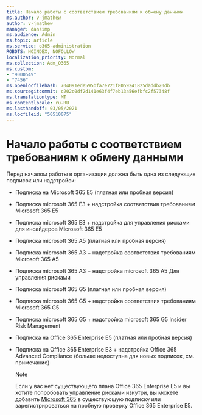 ```yaml
---
title: Начало работы с соответствием требованиям к обмену данными
ms.author: v-jmathew
author: v-jmathew
manager: dansimp
ms.audience: Admin
ms.topic: article
ms.service: o365-administration
ROBOTS: NOINDEX, NOFOLLOW
localization_priority: Normal
ms.collection: Adm_O365
ms.custom:
- "9000549"
- "7456"
ms.openlocfilehash: 704091ede595bfa7e721f8059241825daddb20db
ms.sourcegitcommit: c202c0df2d141e63f4f7eb13a56efbfc2f57348f
ms.translationtype: MT
ms.contentlocale: ru-RU
ms.lasthandoff: 03/05/2021
ms.locfileid: "50510075"
---
```

# <a name="get-started-with-communication-compliance"></a>Начало работы с соответствием требованиям к обмену данными

Перед началом работы в организации должна быть одна из следующих подписок или надстройок:

* Подписка на Microsoft 365 E5 (платная или пробная версия)
* Подписка microsoft 365 E3 + надстройка соответствия требованиям Microsoft 365 E5
* Подписка microsoft 365 E3 + надстройка для управления рисками для инсайдеров Microsoft 365 E5
* Подписка microsoft 365 A5 (платная или пробная версия)
* Подписка microsoft 365 A3 + надстройка соответствия требованиям Microsoft 365 A5
* Подписка microsoft 365 A3 + надстройка microsoft 365 A5 Для управления рисками
* Подписка microsoft 365 G5 (платная или пробная версия)
* Подписка microsoft 365 G5 + надстройка соответствия требованиям Microsoft 365 G5
* Подписка microsoft 365 G5 + надстройка microsoft 365 G5 Insider Risk Management
* Подписка на Office 365 Enterprise E5 (платная или пробная версия)
* Подписка на Office 365 Enterprise E3 + надстройка Office 365 Advanced Compliance (больше недоступна для новых подписок, см. примечание)

    > [!NOTE]
    > Если у вас нет существующего плана Office 365 Enterprise E5 и вы хотите попробовать управление рисками изнутри, вы можете добавить [Microsoft 365](https://go.microsoft.com/fwlink/?linkid=2130508) в существующую подписку или зарегистрироваться на пробную проверку Office 365 Enterprise E5.
